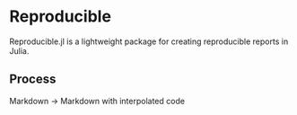 # Reproducible

Reproducible.jl is a lightweight package for creating reproducible reports in Julia.

## Process 

Markdown -> Markdown with interpolated code
